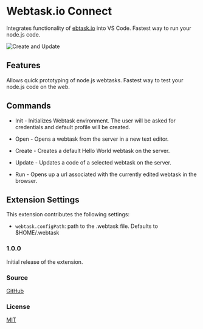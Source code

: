 # Webtask.io Connect

Integrates functionality of [ebtask.io](https://webtask.io) into VS Code. Fastest way to run your node.js code.

![Create and Update](images/create-and-update.gif)

## Features

Allows quick prototyping of node.js webtasks. Fastest way to test your node.js code on the web.

## Commands

* Init - Initializes Webtask environment. The user will be asked for credentials and default profile will be created.

* Open - Opens a webtask from the server in a new text editor.

* Create - Creates a default Hello World webtask on the server.

* Update - Updates a code of a selected webtask on the server.

* Run - Opens up a url associated with the currently edited webtask in the browser.

## Extension Settings

This extension contributes the following settings:

* `webtask.configPath`: path to the .webtask file. Defaults to $HOME/.webtask

### 1.0.0

Initial release of the extension.

### Source

[GitHub](https://github.com/durad/webtaskio-vsc-extension)

### License

[MIT](LICENSE)
